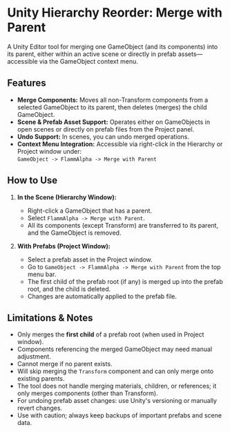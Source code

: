 # Unity Hierarchy Reorder: Merge with Parent

A Unity Editor tool for merging one GameObject (and its components) into its parent, either within an active scene or directly in prefab assets—accessible via the GameObject context menu.

## Features

- **Merge Components:** Moves all non-Transform components from a selected GameObject to its parent, then deletes (merges) the child GameObject.
- **Scene & Prefab Asset Support:** Operates either on GameObjects in open scenes or directly on prefab files from the Project panel.
- **Undo Support:** In scenes, you can undo merged operations.
- **Context Menu Integration:** Accessible via right-click in the Hierarchy or Project window under:  
  `GameObject -> FlammAlpha -> Merge with Parent`

## How to Use

1. **In the Scene (Hierarchy Window):**
   - Right-click a GameObject that has a parent.
   - Select `FlammAlpha -> Merge with Parent`.
   - All its components (except Transform) are transferred to its parent, and the GameObject is removed.

2. **With Prefabs (Project Window):**
   - Select a prefab asset in the Project window.
   - Go to `GameObject -> FlammAlpha -> Merge with Parent` from the top menu bar.
   - The first child of the prefab root (if any) is merged up into the prefab root, and the child is deleted.
   - Changes are automatically applied to the prefab file.

## Limitations & Notes

- Only merges the **first child** of a prefab root (when used in Project window).
- Components referencing the merged GameObject may need manual adjustment.
- Cannot merge if no parent exists.
- Will skip merging the `Transform` component and can only merge onto existing parents.
- The tool does not handle merging materials, children, or references; it only merges components (other than Transform).
- For undoing prefab asset changes: use Unity's versioning or manually revert changes.
- Use with caution; always keep backups of important prefabs and scene data.
